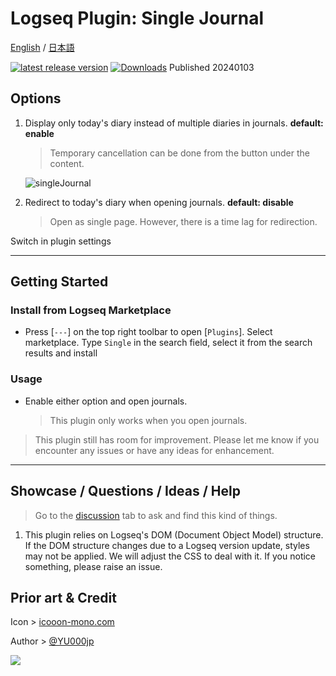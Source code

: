 # Logseq Plugin: Single Journal

[English](https://github.com/YU000jp/logseq-plugin-single-journal) / [日本語](https://github.com/YU000jp/logseq-plugin-single-journal/blob/main/readme.ja.md)

[![latest release version](https://img.shields.io/github/v/release/YU000jp/logseq-plugin-single-journal)](https://github.com/YU000jp/logseq-plugin-single-journal/releases)
[![Downloads](https://img.shields.io/github/downloads/YU000jp/logseq-plugin-single-journal/total.svg)](https://github.com/YU000jp/logseq-plugin-single-journal/releases)
Published 20240103

## Options

1. Display only today's diary instead of multiple diaries in journals. **default: enable**
   > Temporary cancellation can be done from the button under the content.

   ![singleJournal](https://github.com/YU000jp/logseq-plugin-single-journal/assets/111847207/00299512-19f0-445e-8f73-467128a3b9c9)

1. Redirect to today's diary when opening journals. **default: disable**
   > Open as single page. However, there is a time lag for redirection.

Switch in plugin settings

---

## Getting Started

### Install from Logseq Marketplace

- Press [`---`] on the top right toolbar to open [`Plugins`]. Select marketplace. Type `Single` in the search field, select it from the search results and install

### Usage

- Enable either option and open journals.
  > This plugin only works when you open journals.

> This plugin still has room for improvement. Please let me know if you encounter any issues or have any ideas for enhancement.

---

## Showcase / Questions / Ideas / Help

> Go to the [discussion](https://github.com/YU000jp/logseq-plugin-single-journal/discussions) tab to ask and find this kind of things.

1. This plugin relies on Logseq's DOM (Document Object Model) structure. If the DOM structure changes due to a Logseq version update, styles may not be applied. We will adjust the CSS to deal with it. If you notice something, please raise an issue.

## Prior art & Credit

Icon > [icooon-mono.com](https://icooon-mono.com/00252-%e3%83%8f%e3%82%b5%e3%83%9f%e3%81%ae%e3%83%95%e3%83%aa%e3%83%bc%e3%82%a2%e3%82%a4%e3%82%b3%e3%83%b3/)

Author > [@YU000jp](https://github.com/YU000jp)

<a href="https://www.buymeacoffee.com/yu000japan"><img src="https://img.buymeacoffee.com/button-api/?text=Buy me a pizza&emoji=🍕&slug=yu000japan&button_colour=FFDD00&font_colour=000000&font_family=Poppins&outline_colour=000000&coffee_colour=ffffff" /></a>
